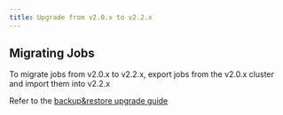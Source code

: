 ```yaml
---
title: Upgrade from v2.0.x to v2.2.x
---
```


## Migrating Jobs

To migrate jobs from v2.0.x to v2.2.x, export jobs from the v2.0.x cluster and import them into v2.2.x

Refer to the [backup&restore upgrade guide](/docs/usage/upgrade#backup--restore)
